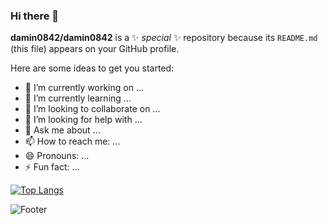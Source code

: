 ### Hi there 👋


**damin0842/damin0842** is a ✨ _special_ ✨ repository because its `README.md` (this file) appears on your GitHub profile.

Here are some ideas to get you started:

- 🔭 I’m currently working on ...
- 🌱 I’m currently learning ...
- 👯 I’m looking to collaborate on ...
- 🤔 I’m looking for help with ...
- 💬 Ask me about ...
- 📫 How to reach me: ...
- 😄 Pronouns: ...
- ⚡ Fun fact: ...

[![Top Langs](https://github-readme-stats.vercel.app/api/top-langs/?username=damin0842)](https://github.com/damin0842/github-readme-stats)

![Footer](https://capsule-render.vercel.app/api?type=waving&color=auto&height=200&section=footer)
